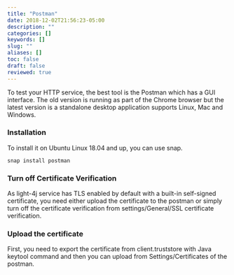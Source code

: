 ```yaml
---
title: "Postman"
date: 2018-12-02T21:56:23-05:00
description: ""
categories: []
keywords: []
slug: ""
aliases: []
toc: false
draft: false
reviewed: true
---
```


To test your HTTP service, the best tool is the Postman which has a GUI interface. The old version is running as part of the Chrome browser but the latest version is a standalone desktop application supports Linux, Mac and Windows. 

### Installation

To install it on Ubuntu Linux 18.04 and up, you can use snap. 

```
snap install postman
```

### Turn off Certificate Verification

As light-4j service has TLS enabled by default with a built-in self-signed certificate, you need either upload the certificate to the postman or simply turn off the certificate verification from settings/General/SSL certificate verification. 

### Upload the certificate

First, you need to export the certificate from client.truststore with Java keytool command and then you can upload from Settings/Certificates of the postman. 

